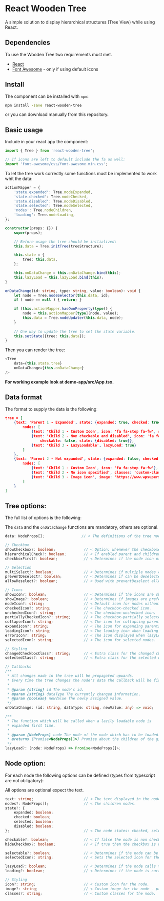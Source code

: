 # React Wooden Tree
A simple solution to display hierarchical structures (Tree View) while using React.

## Dependencies
To use the Wooden Tree two requirements must met.
* [React](https://reactjs.org/)
* [Font Awesome](https://fontawesome.com/) - only if using default icons

## Install
The component can be installed with `npm`:
```bash
npm install -save react-wooden-tree
```

or you can download manually from this repository.

## Basic usage
Include in your react app the component:
```typescript
import { Tree } from 'react-wooden-tree';

// If icons are left to default include the fa as well:
import 'font-awesome/css/font-awesome.min.css';
```

To let the tree work correctly some functions must be implemented to work whit the data:
```typescript
actionMapper = {
    'state.expanded': Tree.nodeExpanded,
    'state.checked': Tree.nodeChecked,
    'state.disabled': Tree.nodeDisabled,
    'state.selected': Tree.nodeSelected,
    'nodes': Tree.nodeChildren,
    'loading': Tree.nodeLoading,
};

constructor(props: {}) {
    super(props);

    // Before usage the tree should be initialized:
    this.data = Tree.initTree(treeStructure);

    this.state = {
        tree: this.data,
    };

    this.onDataChange = this.onDataChange.bind(this);
    this.lazyLoad = this.lazyLoad.bind(this);
}

onDataChange(id: string, type: string, value: boolean): void {
    let node = Tree.nodeSelector(this.data, id);
    if ( node == null ) { return; }

    if (this.actionMapper.hasOwnProperty(type)) {
        node = this.actionMapper[type](node, value);
        this.data = Tree.nodeUpdater(this.data, node);
    }
    
    // One way to update the tree to set the state variable.
    this.setState({tree: this.data});
}
```

Then you can render the tree:
```typescript
<Tree
    data={this.state.tree}
    onDataChange={this.onDataChange}
/>
```

**For working example look at demo-app/src/App.tsx.**

## Data format
The format to supply the data is the following:
```json
tree = [
    {text: 'Parent 1 - Expanded', state: {expanded: true, checked: true},
        nodes: [
            {text: 'Child 1 - Custom Icon', icon: 'fa fa-stop fa-fw', state: {checked: true}},
            {text: 'Child 2 - Non checkable and disabled', icon: 'fa fa-fw',
                checkable: false, state: {disabled: true}},
            {text: 'Child 3 - LazyLoadable', lazyLoad: true}
        ]
    },
    {text: 'Parent 2 - Not expanded', state: {expanded: false, checked: false},
        nodes: [
            {text: 'Child 1 - Custom Icon', icon: 'fa fa-stop fa-fw'},
            {text: 'Child 2 - No icon specified', classes: 'custom-class'},
            {text: 'Child 3 - Image icon', image: 'https://www.wpsuperstars.net/wp-content/uploads/2015/01/59.png'}
        ]
    }
]
```

## Tree options:
The full list of options is the following:

The `data` and the `onDataChange` functions are mandatory, others are optional.
```typescript
data: NodeProps[];                 // < The definitions of the tree nodes.

// Checkbox
showCheckbox?: boolean;             // < Option: whenever the checkboxes are displayed.
hierarchicalCheck?: boolean;        // < If enabled parent and children are reflecting each other changes.
checkboxFirst?: boolean;            // < Determines if the node icon or the checkbox is the first.

// Selection
multiSelect?: boolean;              // < Determines if multiple nodes can be selected.
preventDeselect?: boolean;          // < Determines if can be deselected all nodes.
allowReselect?: boolean;            // < Used with preventDeselect allows to fire selected event on selected node.

// Icons
showIcon?: boolean;                 // < Determines if the icons are showed in nodes.
showImage?: boolean;                // < Determines if images are preferred to the icons.
nodeIcon?: string;                  // < Default icon for nodes without it.
checkedIcon?: string;               // < The checkbox-checked icon.
uncheckedIcon?: string;             // < The checkbox-unchecked icon.
partiallyCheckedIcon?: string;      // < The checkbox-partially selected icon.
collapseIcon?: string;              // < The icon for collapsing parents.
expandIcon?: string;                // < The icon for expanding parents.
loadingIcon?: string;               // < The loading icon when loading data with ajax.
errorIcon?: string;                 // < The icon displayed when lazyLoading went wrong.
selectedIcon?: string;              // < The icon for selected nodes.

// Styling
changedCheckboxClass?: string;      // < Extra class for the changed checkbox nodes.
selectedClass?: string;             // < Extra class for the selected nodes.

// Callbacks
/**
 * All changes made in the tree will be propagated upwards.
 * Every time the tree changes the node's data the callback will be fired.
 *
 * @param {string} id The node's id.
 * @param {string} dataType The currently changed information.
 * @param {boolean} newValue The newly assigned value.
 */
onDataChange: (id: string, dataType: string, newValue: any) => void;

/**
 * The function which will be called when a lazily loadable node is
 * expanded first time.
 *
 * @param {NodeProps} node The node of the node which has to be loaded.
 * @returns {Promise<NodeProps[]>} Promise about the children of the given node.
 */
lazyLoad?: (node: NodeProps) => Promise<NodeProps[]>;
```

## Node option:
For each node the following options can be defined (types from typescript are not obligatory):

All options are optional expect the text.
```typescript
text: string;                       // < The text displayed in the node.
nodes?: NodeProps[];                // < The children nodes.
state?: {
    expanded: boolean;
    checked: boolean;
    selected: boolean;
    disabled: boolean;
};                                  // < The node states: checked, selected, expanded, disabled

checkable?: boolean;                // < If false the node is non checkable even if the checkbox is shown.
hideCheckbox?: boolean;             // < If true then the checkbox is not shown - use whit showCheckbox option.

selectable?: boolean;               // < Determines if the node can be selected.
selectedIcon?: string;              // < Sets the selected icon for the node.

lazyLoad?: boolean;                 // < Determines if the node calls the lazy loading function on expand.
loading?: boolean;                  // < Determines if the node is currently loading: Null when error occurred

// Styling
icon?: string;                      // < Custom icon for the node.
image?: string;                     // < Custom image for the node - preferred over the icon.
classes?: string;                   // < Custom classes for the node.
```
